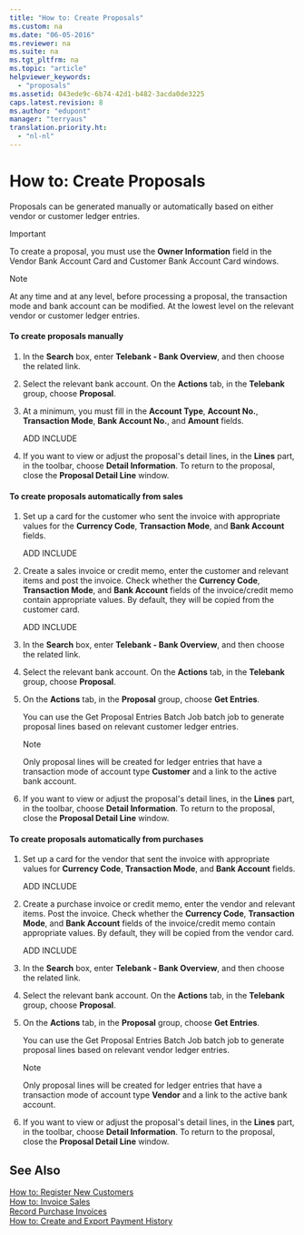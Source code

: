 ```yaml
---
title: "How to: Create Proposals"
ms.custom: na
ms.date: "06-05-2016"
ms.reviewer: na
ms.suite: na
ms.tgt_pltfrm: na
ms.topic: "article"
helpviewer_keywords: 
  - "proposals"
ms.assetid: 043ede9c-6b74-42d1-b482-3acda0de3225
caps.latest.revision: 8
ms.author: "edupont"
manager: "terryaus"
translation.priority.ht: 
  - "nl-nl"
---
```

# How to: Create Proposals
Proposals can be generated manually or automatically based on either vendor or customer ledger entries.  
  
> [!IMPORTANT]  
>  To create a proposal, you must use the **Owner Information** field in the Vendor Bank Account Card and Customer Bank Account Card windows.  
  
> [!NOTE]  
>  At any time and at any level, before processing a proposal, the transaction mode and bank account can be modified. At the lowest level on the relevant vendor or customer ledger entries.  
  
#### To create proposals manually  
  
1.  In the **Search** box, enter **Telebank \- Bank Overview**, and then choose the related link.  
  
2.  Select the relevant bank account. On the **Actions** tab, in the **Telebank** group, choose **Proposal**.  
  
3.  At a minimum, you must fill in the **Account Type**, **Account No.**, **Transaction Mode**, **Bank Account No.**, and **Amount** fields.  
  
     ADD INCLUDE<!--[!INCLUDE[bp_fieldhelp]()]-->  
  
4.  If you want to view or adjust the proposal's detail lines, in the **Lines** part, in the toolbar, choose **Detail Information**. To return to the proposal, close the **Proposal Detail Line** window.  
  
#### To create proposals automatically from sales  
  
1.  Set up a card for the customer who sent the invoice with appropriate values for the **Currency Code**, **Transaction Mode**, and **Bank Account** fields.  
  
     ADD INCLUDE<!--[!INCLUDE[bp_fieldhelp]()]-->  
  
2.  Create a sales invoice or credit memo, enter the customer and relevant items and post the invoice. Check whether the **Currency Code**, **Transaction Mode**, and **Bank Account** fields of the invoice\/credit memo contain appropriate values. By default, they will be copied from the customer card.  
  
     ADD INCLUDE<!--[!INCLUDE[bp_fieldhelp]()]-->  
  
3.  In the **Search** box, enter **Telebank \- Bank Overview**, and then choose the related link.  
  
4.  Select the relevant bank account. On the **Actions** tab, in the **Telebank** group, choose **Proposal**.  
  
5.  On the **Actions** tab, in the **Proposal** group, choose **Get Entries**.  
  
     You can use the Get Proposal Entries Batch Job batch job to generate proposal lines based on relevant customer ledger entries.  
  
    > [!NOTE]  
    >  Only proposal lines will be created for ledger entries that have a transaction mode of account type **Customer** and a link to the active bank account.  
  
6.  If you want to view or adjust the proposal's detail lines, in the **Lines** part, in the toolbar, choose **Detail Information**. To return to the proposal, close the **Proposal Detail Line** window.  
  
#### To create proposals automatically from purchases  
  
1.  Set up a card for the vendor that sent the invoice with appropriate values for **Currency Code**, **Transaction Mode**, and **Bank Account** fields.  
  
     ADD INCLUDE<!--[!INCLUDE[bp_fieldhelp]()]-->  
  
2.  Create a purchase invoice or credit memo, enter the vendor and relevant items. Post the invoice. Check whether the **Currency Code**, **Transaction Mode**, and **Bank Account** fields of the invoice\/credit memo contain appropriate values. By default, they will be copied from the vendor card.  
  
     ADD INCLUDE<!--[!INCLUDE[bp_fieldhelp]()]-->  
  
3.  In the **Search** box, enter **Telebank \- Bank Overview**, and then choose the related link.  
  
4.  Select the relevant bank account. On the **Actions** tab, in the **Telebank** group, choose **Proposal**.  
  
5.  On the **Actions** tab, in the **Proposal** group, choose **Get Entries**.  
  
     You can use the Get Proposal Entries Batch Job batch job to generate proposal lines based on relevant vendor ledger entries.  
  
    > [!NOTE]  
    >  Only proposal lines will be created for ledger entries that have a transaction mode of account type **Vendor** and a link to the active bank account.  
  
6.  If you want to view or adjust the proposal's detail lines, in the **Lines** part, in the toolbar, choose **Detail Information**. To return to the proposal, close the **Proposal Detail Line** window.  
  
## See Also  
 [How to: Register New Customers](../../Sales/how-to-register-new-customers.md)   
 [How to: Invoice Sales](../../Finance/how-to-invoice-sales.md)   
 [Record Purchase Invoices](../../Finance/record-purchase-invoices.md)   
 [How to: Create and Export Payment History](../../LocalFunctionalityForMicrosoftDynamicsNav2016/Netherlands/how-to-create-and-export-payment-history.md)